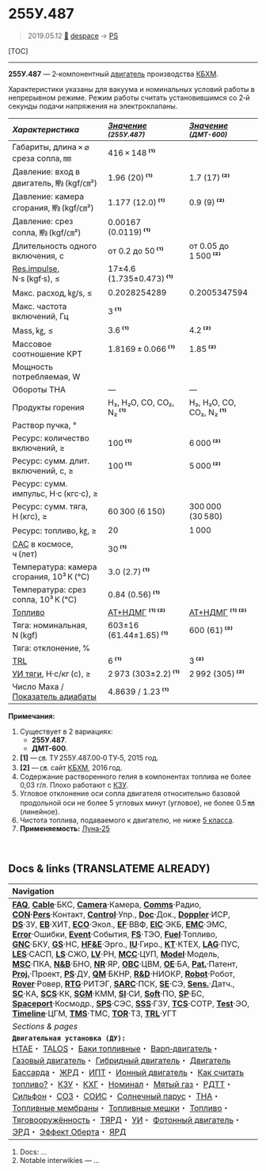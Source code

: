 # 255У.487
> 2019.05.12 [🚀](../index/index.md) [despace](index.md) → [PS](ps.md)

[TOC]

---

**255У.487** — 2‑компонентный [двигатель](ps.md) производства [КБХМ](zz_kbhm.md).

Характеристики указаны для вакуума и номинальных условий работы в непрерывном режиме. Режим работы считать установившимся со 2‑й секунды подачи напряжения на электроклапаны.

|*Характеристика*|*[Значение](si.md) <small>(255У.487)</small>*|*[Значение](si.md) <small>(ДМТ-600)</small>*|
|:--|:--|:--|
|Габариты, длина × ⌀ среза сопла, ㎜|416 × 148 **⁽¹⁾**| |
|Давление: вход в двигатель, ㎫ (kgf/㎝²)|1.96 (20) **⁽¹⁾**|1.7 (17) **⁽²⁾**|
|Давление: камера сгорания, ㎫ (kgf/㎝²)|1.177 (12.0) **⁽¹⁾**|0.9 (9) **⁽²⁾**|
|Давление: срез сопла, ㎫ (kgf/㎝²)|0.00167 (0.0119) **⁽¹⁾**| |
|Длительность одного включения, с|от 0.2 до 50 **⁽¹⁾**|от 0.05 до 1 500 **⁽²⁾**|
|[Res.impulse](ing.md), N·s (kgf·s), ≤|17±4.6 (1.735±0.473) **⁽¹⁾**| |
|Макс. расход, ㎏/s, ≤|0.2028254289|0.2005347594|
|Макс. частота включений, Гц|3 **⁽¹⁾**| |
|Mass, ㎏, ≤|3.6 **⁽¹⁾**|4.2 **⁽²⁾**|
|Массовое соотношение КРТ|1.8169 ± 0.066 **⁽¹⁾**|1.85 **⁽²⁾**|
|Мощность потребляемая, W| | |
|Обороты ТНА|—|—|
|Продукты горения|H₂, H₂O, CO, CO₂, N₂ **⁽¹⁾**|H₂, H₂O, CO, CO₂, N₂ **⁽¹⁾**|
|Раствор пучка, °| | |
|Ресурс: количество включений, ≥|100 **⁽¹⁾**|6 000 **⁽²⁾**|
|Ресурс: сумм. длит. включений, c, ≥|100 **⁽¹⁾**|5 000 **⁽²⁾**|
|Ресурс: сумм. импульс, Н·с (кгс·с), ≥| |
|Ресурс: сумм. тяга, Н (кгс), ≥|60 300 (6 150)|300 000 (30 580)|
|Ресурс: топливо, ㎏, ≥|20|1 000|
|[САС](lifetime.md) в космосе, ч (лет)|30 **⁽¹⁾**| |
|Температура: камера сгорания, 10³ К (℃)|3.0 (2.7) **⁽¹⁾**| |
|Температура: срез сопла, 10³ К (℃)|0.84 (0.56) **⁽¹⁾**| |
|[Топливо](fuel.md)|[АТ+НДМГ](at_plus.md) **⁽¹⁾ ⁽²⁾**|[АТ+НДМГ](at_plus.md) **⁽¹⁾ ⁽²⁾**|
|Тяга: номинальная, N (kgf)|603±16 (61.44±1.65) **⁽¹⁾**|600 (61) **⁽²⁾**|
|Тяга: отклонение, %| | |
|[TRL](trl.md)|6 **⁽¹⁾**|3 **⁽²⁾**|
|[УИ тяги](isp.md), Н·с/кг (с), ≥|2 973 (303±2.2) **⁽¹⁾**|2 992 (305) **⁽²⁾**|
|Число Маха / [Показатель адиабаты](heat_cr.md)|4.8639 / 1.23 **⁽¹⁾**| |

**Примечания:**

   1. Существует в 2 вариациях:
      - **255У.487**.
      - **ДМТ-600**.
   1. **[1]** — ㎝. ТУ 255У.487.00‑0 ТУ‑5, 2015 год.
   1. **[2]** — ㎝. сайт [КБХМ](zz_kbhm.md), 2016 год.
   1. Содержание растворенного гелия в компонентах топлива не более 0,03 г/л. Плохо работают с [КЗУ](cinu.md).
   1. Угловое отклонение оси сопла двигателя относительно базовой продольной оси не более 5 угловых минут (угловое), не более 0.5 ㎜ (линейное).
   1. Чистота топлива, подаваемого к двигателю, не ниже [5 класса](clean_lvl.md).
   1. **Применяемость:** [Луна‑25](луна_25.md)



<p style="page-break-after:always"> </p>

## Docs & links (TRANSLATEME ALREADY)
|Navigation|
|:--|
|**[FAQ](faq.md)**, **[Cable](cable.md)**·БКС, **[Camera](cam.md)**·Камера, **[Comms](comms.md)**·Радио, **[CON](contact.md)·[Pers](person.md)**·Контакт, **[Control](control.md)**·Упр., **[Doc](doc.md)**·Док., **[Doppler](doppler.md)**·ИСР, **[DS](ds.md)**·ЗУ, **[EB](eb.md)**·ХИТ, **[ECO](ecology.md)**·Экол., **[EF](ef.md)**·ВВФ, **[ElC](elc.md)**·ЭКБ, **[EMC](emc.md)**·ЭМС, **[Error](error.md)**·Ошибки, **[Event](event.md)**·События, **[FS](fs.md)**·ТЭО, **[Fuel](fuel.md)**·Топливо, **[GNC](gnc.md)**·БКУ, **[GS](scs.md)**·НС, **[HF&E](hfe.md)**·Эрго., **[IU](iu.md)**·Гиро., **[KT](kt.md)**·КТЕХ, **[LAG](lag.md)**·ПУC, **[LES](les.md)**·САСП, **[LS](ls.md)**·СЖО, **[LV](lv.md)**·РН, **[MCC](mcc.md)**·ЦУП, **[Model](model.md)**·Модель, **[MSC](sc.md)**·ПКА, **[N&B](nnb.md)**·БНО, **[NR](nr.md)**·ЯР, **[OBC](obc.md)**·ЦВМ, **[OE](oe.md)**·БА, **[Pat.](патент.md)**·Патент, **[Proj.](project.md)**·Проект, **[PS](ps.md)**·ДУ, **[QM](qm.md)**·БКНР, **[R&D](rnd.md)**·НИОКР, **[Robot](robotics.md)**·Робот, **[Rover](rover.md)**·Ровер, **[RTG](rtg.md)**·РИТЭГ, **[SARC](sarc.md)**·ПСК, **[SE](se.md)**·СЭ, **[Sens.](sensor.md)**·Датч., **[SC](sc.md)**·КА, **[SCS](scs.md)**·КК, **[SGM](sgm.md)**·КММ, **[SI](si.md)**·СИ, **[Soft](soft.md)**·ПО, **[SP](sp.md)**·БС, **[Spaceport](spaceport.md)**·Космодр., **[SPS](sps.md)**·СЭС, **[SSS](sss.md)**·ГЗУ, **[TCS](tcs.md)**·СОТР, **[Test](test.md)**·ЭО, **[Timeline](timeline.md)**·ЦГМ, **[TMS](tms.md)**·ТМС, **[TOR](tor.md)**·ТЗ, **[TRL](trl.md)**·УГТ|
|*Sections & pages*|
|**`Двигательная установка (ДУ):`**<br> [HTAE](htae.md)・ [TALOS](talos.md)・ [Баки топливные](fuel_tank.md)・ [Варп‑двигатель](warp_drive.md)・ [Газовый двигатель](cgt.md)・ [Гибридный двигатель](гбрд.md)・ [Двигатель Бассарда](bussard_ramjet.md)・ [ЖРД](lpr.md)・ [ИПТ](ing.md)・ [Ионный двигатель](иод.md)・ [Как считать топливо?](si.md)・ [КЗУ](cinu.md)・ [КХГ](cgs.md)・ [Номинал](nominal.md)・ [Мятый газ](exhsteam.md)・ [РДТТ](spr.md)・ [Сильфон](сильфон.md)・ [СОЗ](соз.md)・ [СОИС](соис.md)・ [Солнечный парус](солнечный_парус.md)・ [ТНА](turbopump.md)・ [Топливные мембраны](топливные_мембраны.md)・ [Топливные мешки](топливные_мешки.md)・ [Топливо](fuel.md)・ [Тяговооружённость](ttwr.md)・ [ТЯРД](тярд.md)・ [УИ](isp.md)・ [Фотонный двигатель](фотонный_двигатель.md)・ [ЭРД](epsp.md)・ [Эффект Оберта](oberth_eff.md)・ [ЯРД](ntr.md)|

   1. Docs: …
   1. Notable interwikies — …
